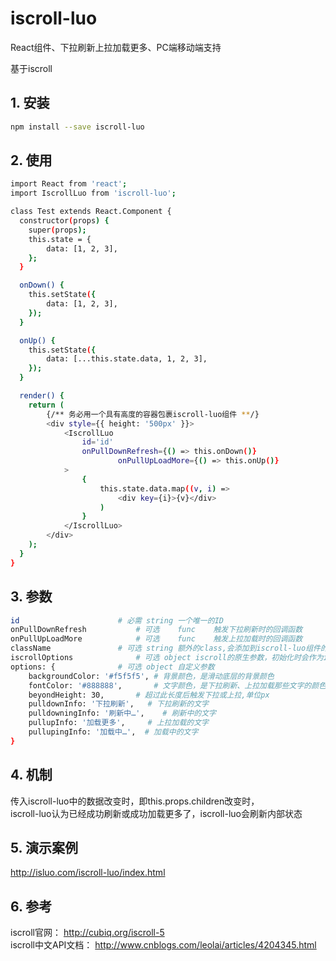 # iscroll-luo

React组件、下拉刷新上拉加载更多、PC端移动端支持

基于iscroll



## 1. 安装

````bash
npm install --save iscroll-luo
````

## 2. 使用

````bash
import React from 'react';
import IscrollLuo from 'iscroll-luo';

class Test extends React.Component {
  constructor(props) {
    super(props);
    this.state = {
    	data: [1, 2, 3],
	};
  }

  onDown() {
  	this.setState({
  		data: [1, 2, 3],
  	});
  }

  onUp() {
  	this.setState({
  		data: [...this.state.data, 1, 2, 3],
  	});
  }

  render() {
  	return (
		{/** 务必用一个具有高度的容器包裹iscroll-luo组件 **/}
  		<div style={{ height: '500px' }}>
  			<IscrollLuo
  				id='id'
  				onPullDownRefresh={() => this.onDown()}
            			onPullUpLoadMore={() => this.onUp()}
  			>
  				{
	  				this.state.data.map((v, i) =>
	  					<div key={i}>{v}</div>
	  				)
  				}						
  			</IscrollLuo>
  		</div>
  	);
  }
}
````

## 3. 参数

````bash
id  					# 必需 string	一个唯一的ID
onPullDownRefresh			# 可选	func	触发下拉刷新时的回调函数
onPullUpLoadMore			# 可选	func	触发上拉加载时的回调函数
className				# 可选 string	额外的class,会添加到iscroll-luo组件的包裹元素上
iscrollOptions				# 可选 object	iscroll的原生参数，初始化时会作为iscroll的options
options: {				# 可选 object	自定义参数
	backgroundColor: '#f5f5f5',	# 背景颜色，是滑动底层的背景颜色
	fontColor: '#888888', 		# 文字颜色，是下拉刷新、上拉加载那些文字的颜色
	beyondHeight: 30,		# 超过此长度后触发下拉或上拉,单位px
	pulldownInfo: '下拉刷新',	# 下拉刷新的文字
	pulldowningInfo: '刷新中…',	# 刷新中的文字
	pullupInfo: '加载更多',		# 上拉加载的文字
	pullupingInfo: '加载中…',	# 加载中的文字
}
````

## 4. 机制

传入iscroll-luo中的数据改变时，即this.props.children改变时，<br/>
iscroll-luo认为已经成功刷新或成功加载更多了，iscroll-luo会刷新内部状态

## 5. 演示案例

http://isluo.com/iscroll-luo/index.html

## 6. 参考

iscroll官网： http://cubiq.org/iscroll-5 <br />
iscroll中文API文档： http://www.cnblogs.com/leolai/articles/4204345.html

